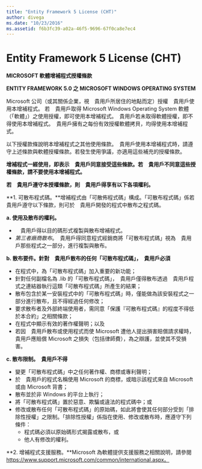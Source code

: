 ```yaml
---
title: "Entity Framework 5 License (CHT)"
author: divega
ms.date: "10/23/2016"
ms.assetid: f6b3fc39-a02a-46f5-9696-67f0ca8e7ec4
---
```

# Entity Framework 5 License (CHT)
**MICROSOFT 軟體增補程式授權條款**

**ENTITY FRAMEWORK 5.0 之 MICROSOFT WINDOWS OPERATING SYSTEM**

Microsoft 公司（或其關係企業，視　貴用戶所居住的地點而定）授權　貴用戶使用本增補程式。 若　貴用戶取得 Microsoft Windows Operating System 軟體（「軟體」）之使用授權，即可使用本增補程式。　貴用戶若未取得軟體授權，即不得使用本增補程式。　貴用戶擁有之每份有效授權軟體拷貝，均得使用本增補程式。

以下授權款條說明本增補程式之其他使用條款。　貴用戶使用本增補程式時，請遵守上述條款與軟體授權條款。若發生使用爭議，亦適用這些補充的授權條款。

**增補程式一經使用，即表示　貴用戶同意接受這些條款。若　貴用戶不同意這些授權條款，請不要使用本增補程式。**

**若　貴用戶遵守本授權條款，則　貴用戶得享有以下各項權利。**

**1. 可散布程式碼。**增補程式由「可散佈程式碼」構成。「可散布程式碼」係若　貴用戶遵守以下條款，則可於　貴用戶開發的程式中散布之程式碼。

**a. 使用及散布的權利。**

-   　貴用戶得以目的碼形式複製與散布增補程式。
-   *第三者廠商散布*。　貴用戶得同意程式經銷商將「可散布程式碼」視為　貴用戶那些程式之一部分，進行複製與散布。

**b. 散布要件。針對　貴用戶散布的任何「可散布程式碼」，　貴用戶必須**

-   在程式中，為「可散布程式碼」加入重要的新功能；
-   針對任何副檔名為 .lib 的「可散布程式碼」，　貴用戶僅得散布透過　貴用戶程式之連結器執行這類「可散布程式碼」所產生的結果；
-   散布包含於某一安裝程式中的「可散布程式碼」時，僅能做為該安裝程式之一部分進行散布，且不得經過任何修改；
-   要求散布者及外部終端使用者，需同意「保護『可散布程式碼』的程度不得低於本合約」之相關條款；
-   在程式中顯示有效的著作權聲明；以及
-   若因　貴用戶散布或使用程式而使 Microsoft 遭他人提出損害賠償請求權時，　貴用戶應賠償 Microsoft 之損失（包括律師費），為之辯護，並使其不受損害。

**c. 散布限制。　貴用戶不得**

-   變更「可散布程式碼」中之任何著作權、商標或專利聲明；
-   於　貴用戶的程式名稱使用 Microsoft 的商標，或暗示該程式來自 Microsoft 或由 Microsoft 背書；
-   散布並於非 Windows 的平台上執行；
-   將「可散布程式碼」置於惡意、欺騙或違法的程式碼中；或
-   修改或散布任何「可散布程式碼」的原始碼，如此將會使其任何部分受到「排除性授權」之限制。「排除性授權」係指在使用、修改或散布時，應遵守下列條件：
    -   程式碼必須以原始碼形式揭露或散布，或
    -   他人有修改的權利。

**2. 增補程式支援服務。**Microsoft 為軟體提供支援服務之相關說明，請參閱 https://www.support.microsoft.com/common/international.aspx。
